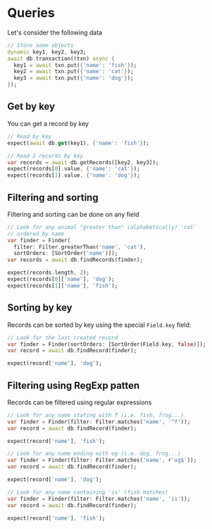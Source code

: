 # Queries

Let's consider the following data

```dart
// Store some objects
dynamic key1, key2, key3;
await db.transaction((txn) async {
  key1 = await txn.put({'name': 'fish'});
  key2 = await txn.put({'name': 'cat'});
  key3 = await txn.put({'name': 'dog'});
});
```

## Get by key

You can get a record by key

```dart
// Read by key
expect(await db.get(key1), {'name': 'fish'});

// Read 2 records by key
var records = await db.getRecords([key2, key3]);
expect(records[0].value, {'name': 'cat'});
expect(records[1].value, {'name': 'dog'});
```
 

## Filtering and sorting

Filtering and sorting can be done on any field

```dart
// Look for any animal "greater than" (alphabetically) 'cat'
// ordered by name
var finder = Finder(
  filter: Filter.greaterThan('name', 'cat'),
  sortOrders: [SortOrder('name')]);
var records = await db.findRecords(finder);

expect(records.length, 2);
expect(records[0]['name'], 'dog');
expect(records[1]['name'], 'fish');
```

## Sorting by key

Records can be sorted by key using the special `Field.key` field:

```dart
// Look for the last created record
var finder = Finder(sortOrders: [SortOrder(Field.key, false)]);
var record = await db.findRecord(finder);

expect(record['name'], 'dog');
```

## Filtering using RegExp patten

Records can be filtered using regular expressions

```dart
// Look for any name stating with f (i.e. fish, frog...)
var finder = Finder(filter: Filter.matches('name', '^f'));
var record = await db.findRecord(finder);

expect(record['name'], 'fish');
```

```dart
// Look for any name ending with og (i.e. dog, frog...)
var finder = Finder(filter: Filter.matches('name', r'og$'));
var record = await db.findRecord(finder);

expect(record['name'], 'dog');
```

```dart
// Look for any name containing 'is' (fish matches)
var finder = Finder(filter: Filter.matches('name', 'is'));
var record = await db.findRecord(finder);

expect(record['name'], 'fish');
```